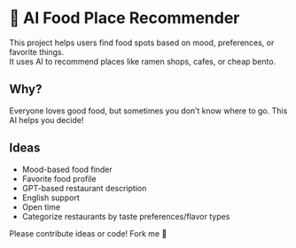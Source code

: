 # 🍜 AI Food Place Recommender

This project helps users find food spots based on mood, preferences, or favorite things.  
It uses AI to recommend places like ramen shops, cafes, or cheap bento.

## Why?
Everyone loves good food, but sometimes you don’t know where to go. This AI helps you decide!

## Ideas
- Mood-based food finder
- Favorite food profile
- GPT-based restaurant description
- English support
- Open time
- Categorize restaurants by taste preferences/flavor types

Please contribute ideas or code! Fork me 🙌

